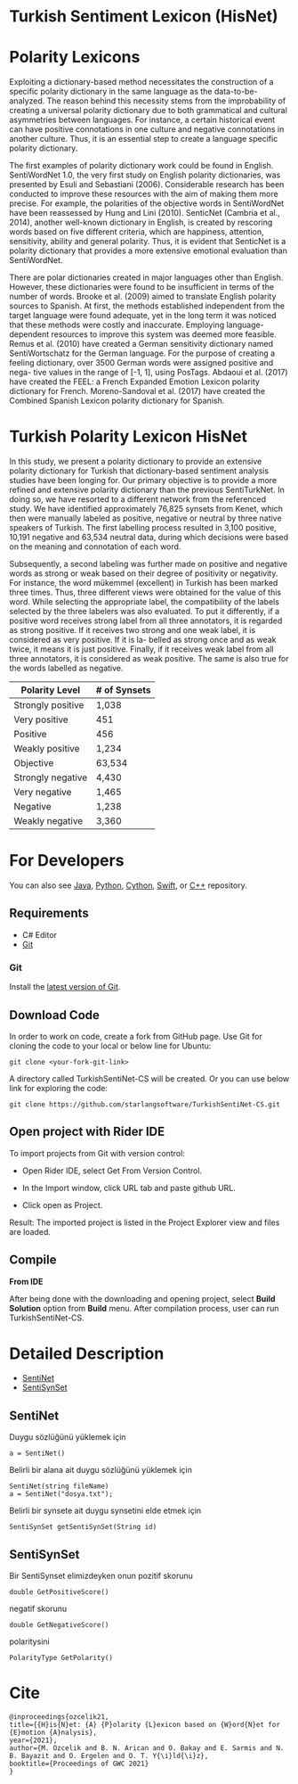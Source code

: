 Turkish Sentiment Lexicon (HisNet)
============

# Polarity Lexicons

Exploiting a dictionary-based method necessitates the construction of a specific polarity dictionary in the same language as the data-to-be-analyzed. The reason behind this necessity stems from the improbability of creating a universal polarity dictionary due to both grammatical and cultural asymmetries between languages. For instance, a certain historical event can have positive connotations in one culture and negative connotations in another culture. Thus, it is an essential step to create a language specific polarity dictionary.

The first examples of polarity dictionary work could be found in English. SentiWordNet 1.0, the very first study on English polarity dictionaries, was presented by Esuli and Sebastiani (2006). Considerable research has been conducted to improve these resources with the aim of making them more precise. For example, the polarities of the objective words in SentiWordNet have been reassessed by Hung and Lini (2010). SenticNet (Cambria et al., 2014), another well-known dictionary in English, is created by rescoring words based on five different criteria, which are happiness, attention, sensitivity, ability and general polarity. Thus, it is evident that SenticNet is a polarity dictionary that provides a more extensive emotional evaluation than SentiWordNet.

There are polar dictionaries created in major languages other than English. However, these dictionaries were found to be insufficient in terms of the number of words. Brooke et al. (2009) aimed to translate English polarity sources to Spanish. At first, the methods established independent from the target language were found adequate, yet in the long term it was noticed that these methods were costly and inaccurate. Employing language-dependent resources to improve this system was deemed more feasible. Remus et al. (2010) have created a German sensitivity dictionary named SentiWortschatz for the German language. For the purpose of creating a feeling dictionary, over 3500 German words were assigned positive and nega- tive values in the range of [-1, 1], using PosTags. Abdaoui et al. (2017) have created the FEEL: a French Expanded Emotion Lexicon polarity dictionary for French. Moreno-Sandoval et al. (2017) have created the Combined Spanish Lexicon polarity dictionary for Spanish.

# Turkish Polarity Lexicon HisNet

In this study, we present a polarity dictionary to provide an extensive polarity dictionary for Turkish that dictionary-based sentiment analysis studies have been longing for. Our primary objective is to provide a more refined and extensive polarity dictionary than the previous SentiTurkNet. In doing so, we have resorted to a different network from the referenced study. We have identified approximately 76,825 synsets from Kenet, which then were manually labeled as positive, negative or neutral by three native speakers of Turkish. The first labelling process resulted in 3,100 positive, 10,191 negative and 63,534 neutral data, during which decisions were based on the meaning and connotation of each word. 

Subsequently, a second labeling was further made on positive and negative words as strong or weak based on their degree of positivity or negativity. For instance, the word mükemmel (excellent) in Turkish has been marked three times. Thus, three different views were obtained for the value of this word. While selecting the appropriate label, the compatibility of the labels selected by the three labelers was also evaluated. To put it differently, if a positive word receives strong label from all three annotators, it is regarded as strong positive. If it receives two strong and one weak label, it is considered as very positive. If it is la- belled as strong once and as weak twice, it means it is just positive. Finally, if it receives weak label from all three annotators, it is considered as weak positive. The same is also true for the words labelled as negative.

|Polarity Level|# of Synsets|
|---|---|
|Strongly positive|1,038|
|Very positive|451|
|Positive|456|
|Weakly positive|1,234|
|Objective|63,534|
|Strongly negative|4,430|
|Very negative|1,465|
|Negative|1,238|
|Weakly negative|3,360|

# For Developers

You can also see [Java](https://github.com/starlangsoftware/TurkishSentiNet), [Python](https://github.com/starlangsoftware/TurkishSentiNet-Py), [Cython](https://github.com/starlangsoftware/TurkishSentiNet-Cy), [Swift](https://github.com/starlangsoftware/TurkishSentiNet-Swift), or [C++](https://github.com/starlangsoftware/TurkishSentiNet-CPP) repository.

## Requirements

* C# Editor
* [Git](#git)

### Git

Install the [latest version of Git](https://git-scm.com/book/en/v2/Getting-Started-Installing-Git).

## Download Code

In order to work on code, create a fork from GitHub page. 
Use Git for cloning the code to your local or below line for Ubuntu:

	git clone <your-fork-git-link>

A directory called TurkishSentiNet-CS will be created. Or you can use below link for exploring the code:

	git clone https://github.com/starlangsoftware/TurkishSentiNet-CS.git

## Open project with Rider IDE

To import projects from Git with version control:

* Open Rider IDE, select Get From Version Control.

* In the Import window, click URL tab and paste github URL.

* Click open as Project.

Result: The imported project is listed in the Project Explorer view and files are loaded.


## Compile

**From IDE**

After being done with the downloading and opening project, select **Build Solution** option from **Build** menu. After compilation process, user can run TurkishSentiNet-CS.

# Detailed Description

+ [SentiNet](#sentinet)
+ [SentiSynSet](#sentisynset)

## SentiNet

Duygu sözlüğünü yüklemek için

	a = SentiNet()

Belirli bir alana ait duygu sözlüğünü yüklemek için

	SentiNet(string fileName)
	a = SentiNet("dosya.txt");

Belirli bir synsete ait duygu synsetini elde etmek için

	SentiSynSet getSentiSynSet(String id)

## SentiSynSet

Bir SentiSynset elimizdeyken onun pozitif skorunu

	double GetPositiveScore()

negatif skorunu

	double GetNegativeScore()

polaritysini

	PolarityType GetPolarity()

# Cite

	@inproceedings{ozcelik21,
 	title={{H}is{N}et: {A} {P}olarity {L}exicon based on {W}ord{N}et for {E}motion {A}nalysis},
 	year={2021},
 	author={M. Ozcelik and B. N. Arican and O. Bakay and E. Sarmis and N. B. Bayazit and O. Ergelen and O. T. Y{\i}ld{\i}z},
 	booktitle={Proceedings of GWC 2021}
 	}
